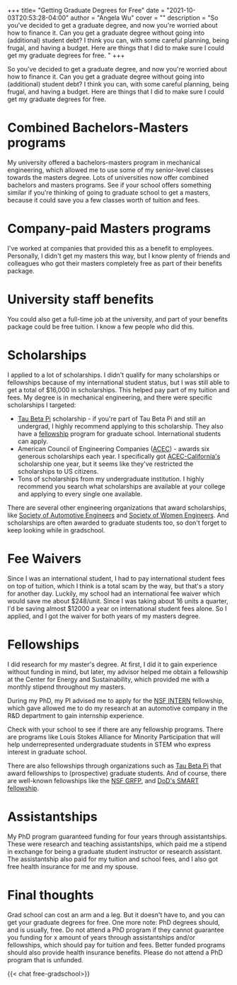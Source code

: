 +++
title= "Getting Graduate Degrees for Free"
date = "2021-10-03T20:53:28-04:00"
author = "Angela Wu"
cover = ""
description = "So you've decided to get a graduate degree, and now you're worried about how to finance it. Can you get a graduate degree without going into (additional) student debt? I think you can, with some careful planning, being frugal, and having a budget. Here are things that I did to make sure I could get my graduate degrees for free. "
+++

So you've decided to get a graduate degree, and now you're worried about how to finance it. Can you get a graduate degree without going into (additional) student debt? I think you can, with some careful planning, being frugal, and having a budget. Here are things that I did to make sure I could get my graduate degrees for free.

# Combined Bachelors-Masters programs

My university offered a bachelors-masters program in mechanical engineering, which allowed me to use some of my senior-level classes towards the masters degree. Lots of universities now offer combined bachelors and masters programs. See if your school offers something similar if you're thinking of going to graduate school to get a masters, because it could save you a few classes worth of tuition and fees.

# Company-paid Masters programs

I've worked at companies that provided this as a benefit to employees. Personally, I didn't get my masters this way, but I know plenty of friends and colleagues who got their masters completely free as part of their benefits package.

# University staff benefits

You could also get a full-time job at the university, and part of your benefits package could be free tuition. I know a few people who did this.

# Scholarships
I applied to a lot of scholarships. I didn't qualify for many scholarships or fellowships because of my international student status, but I was still able to get a total of $16,000 in scholarships. This helped pay part of my tuition and fees. My degree is in mechanical engineering, and there were specific scholarships I targeted:

* [Tau Beta Pi](https://www.tbp.org/memb/scholarshipsFAQ.cfm) scholarship - if you're part of Tau Beta Pi and still an undergrad, I highly recommend applying to this scholarship. They also have a [fellowship](https://www.tbp.org/fellowships.cfm) program for graduate school. International students can apply.
* American Council of Engineering Companies ([ACEC](https://www.acec.org/awards-programs/acec-scholarships-program/)) - awards six generous scholarships each year. I specifically got [ACEC-California's](https://www.acec-ca.org/page/ScholarshipApplication) scholarship one year, but it seems like they've restricted the scholarships to US citizens.
* Tons of scholarships from my undergraduate institution. I highly recommend you search what scholarships are available at your college and applying to every single one available.

There are several other engineering organizations that award scholarships, like [Society of Automotive Engineers](https://www.sae.org/participate/scholarships) and [Society of Women Engineers](https://swe.org/scholarships/). And scholarships are often awarded to graduate students too, so don't forget to keep looking while in gradschool.

# Fee Waivers

Since I was an international student, I had to pay international student fees on top of tuition, which I think is a total scam by the way, but that's a story for another day. Luckily, my school had an international fee waiver which would save me about $248/unit. Since I was taking about 16 units a quarter, I'd be saving almost $12000 a year on international student fees alone. So I applied, and I got the waiver for both years of my masters degree.

# Fellowships

I did research for my master's degree. At first, I did it to gain experience without funding in mind, but later, my advisor helped me obtain a fellowship at the Center for Energy and Sustainability, which provided me with a monthly stipend throughout my masters.

During my PhD, my PI advised me to apply for the [NSF INTERN](https://www.nsf.gov/pubs/2021/nsf21013/nsf21013.jsp) fellowship, which gave allowed me to do my research at an automotive company in the R&D department to gain internship experience.

Check with your school to see if there are any fellowship programs. There are programs like Louis Stokes Alliance for Minority Participation that will help underrepresented undergraduate students in STEM who express interest in graduate school.

There are also fellowships through organizations such as [Tau Beta Pi](https://www.tbp.org/fellowships.cfm) that award fellowships to (prospective) graduate students. And of course, there are well-known fellowships like the [NSF GRFP](https://www.nsfgrfp.org/), and [DoD's SMART fellowship](https://www.smartscholarship.org/smart).

# Assistantships

My PhD program guaranteed funding for four years through assistantships. These were research and teaching assistantships, which paid me a stipend in exchange for being a graduate student instructor or research assistant. The assistantship also paid for my tuition and school fees, and I also got free health insurance for me and my spouse.

# Final thoughts

Grad school can cost an arm and a leg. But it doesn't have to, and you can get your graduate degrees for free. One more note: PhD degrees should, and is usually, free. Do not attend a PhD program if they cannot guarantee you funding for x amount of years through assistantships and/or fellowships, which should pay for tuition and fees. Better funded programs should also provide health insurance benefits. Please do not attend a PhD program that is unfunded.

{{< chat free-gradschool>}}

